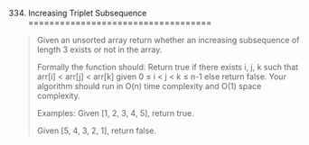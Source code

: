 334. Increasing Triplet Subsequence
===================================

> Given an unsorted array return whether an increasing subsequence of length 3 exists or not in the array.
> 
> Formally the function should:
> Return true if there exists i, j, k 
> such that arr[i] < arr[j] < arr[k] given 0 ≤ i < j < k ≤ n-1 else return false.
> Your algorithm should run in O(n) time complexity and O(1) space complexity.
> 
> Examples:
> Given [1, 2, 3, 4, 5],
> return true.
> 
> Given [5, 4, 3, 2, 1],
> return false.
